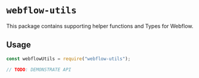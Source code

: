 # `webflow-utils`

This package contains supporting helper functions and Types for Webflow.

## Usage

```javascript
const webflowUtils = require("webflow-utils");

// TODO: DEMONSTRATE API
```
